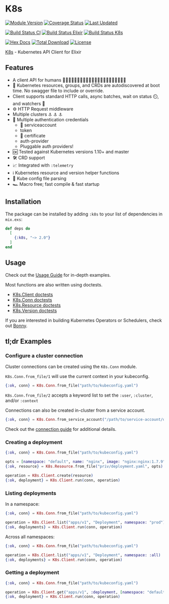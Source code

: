# K8s

[![Module Version](https://img.shields.io/hexpm/v/k8s.svg)](https://hex.pm/packages/k8s)
[![Coverage Status](https://coveralls.io/repos/github/coryodaniel/k8s/badge.svg?branch=develop)](https://coveralls.io/github/coryodaniel/k8s?branch=develop)
[![Last Updated](https://img.shields.io/github/last-commit/coryodaniel/k8s.svg)](https://github.com/coryodaniel/k8s/commits/develop)

[![Build Status CI](https://github.com/coryodaniel/k8s/actions/workflows/ci.yaml/badge.svg)](https://github.com/coryodaniel/k8s/actions/workflows/ci.yaml)
[![Build Status Elixir](https://github.com/coryodaniel/k8s/actions/workflows/elixir_matrix.yaml/badge.svg)](https://github.com/coryodaniel/k8s/actions/workflows/elixir_matrix.yaml)
[![Build Status K8s](https://github.com/coryodaniel/k8s/actions/workflows/k8s_matrix.yaml/badge.svg)](https://github.com/coryodaniel/k8s/actions/workflows/k8s_matrix.yaml)

[![Hex Docs](https://img.shields.io/badge/hex-docs-lightgreen.svg)](https://hexdocs.pm/k8s/)
[![Total Download](https://img.shields.io/hexpm/dt/k8s.svg)](https://hex.pm/packages/k8s)
[![License](https://img.shields.io/hexpm/l/k8s.svg)](https://github.com/coryodaniel/k8s/blob/develop/LICENSE)

[K8s](https://hexdocs.pm/k8s/usage.html) - Kubernetes API Client for Elixir

## Features

- A client API for humans 👩🏼🧑👩🏻👩🏽👩🏾🧑🏻🧑🏽🧑🧑🏾👨🏼👨🏾👨🏿
- 🔮 Kubernetes resources, groups, and CRDs are autodiscovered at boot time. No swagger file to include or override.
- Client supports standard HTTP calls, async batches, wait on status ⏲️, and watchers 👀
- ⚙️ HTTP Request middleware
- Multiple clusters ⚓ ⚓ ⚓
- 🔐 Multiple authentication credentials
  - 🤖 serviceaccount
  - token
  - 📜 certificate
  - auth-provider
  - Pluggable auth providers!
- 🆗 Tested against Kubernetes versions 1.10+ and master
- 🛠️ CRD support
- 📈 Integrated with `:telemetry`
- ℹ️ Kubernetes resource and version helper functions
- 🧰 Kube config file parsing
- 🏎️ Macro free; fast compile & fast startup

## Installation

The package can be installed by adding `:k8s` to your list of dependencies in `mix.exs`:

```elixir
def deps do
  [
    {:k8s, "~> 2.0"}
  ]
end
```

## Usage

Check out the [Usage Guide](https://hexdocs.pm/k8s/readme.html#usage) for in-depth examples.

Most functions are also written using doctests.

- [K8s.Client doctests](https://hexdocs.pm/k8s/K8s.Client.html)
- [K8s.Conn doctests](https://hexdocs.pm/k8s/K8s.Conn.html)
- [K8s.Resource doctests](https://hexdocs.pm/k8s/K8s.Resource.html)
- [K8s.Version doctests](https://hexdocs.pm/k8s/K8s.Version.html)

If you are interested in building Kubernetes Operators or Schedulers, check out [Bonny](https://github.com/coryodaniel/bonny).

## tl;dr Examples

### Configure a cluster connection

Cluster connections can be created using the `K8s.Conn` module.

`K8s.Conn.from_file/1` will use the current context in your kubeconfig.

```elixir
{:ok, conn} = K8s.Conn.from_file("path/to/kubeconfig.yaml")
```

`K8s.Conn.from_file/2` accepts a keyword list to set the `:user`, `:cluster`, and/or `:context`

Connections can also be created in-cluster from a service account.

```elixir
{:ok, conn} = K8s.Conn.from_service_account("/path/to/service-account/directory")
```

Check out the [connection guide](https://hexdocs.pm/k8s/connections.html) for additional details.

### Creating a deployment

```elixir
{:ok, conn} = K8s.Conn.from_file("path/to/kubeconfig.yaml")

opts = [namespace: "default", name: "nginx", image: "nginx:nginx:1.7.9"]
{:ok, resource} = K8s.Resource.from_file("priv/deployment.yaml", opts)

operation = K8s.Client.create(resource)
{:ok, deployment} = K8s.Client.run(conn, operation)
```

### Listing deployments

In a namespace:

```elixir
{:ok, conn} = K8s.Conn.from_file("path/to/kubeconfig.yaml")

operation = K8s.Client.list("apps/v1", "Deployment", namespace: "prod")
{:ok, deployments} = K8s.Client.run(conn, operation)
```

Across all namespaces:

```elixir
{:ok, conn} = K8s.Conn.from_file("path/to/kubeconfig.yaml")

operation = K8s.Client.list("apps/v1", "Deployment", namespace: :all)
{:ok, deployments} = K8s.Client.run(conn, operation)
```

### Getting a deployment

```elixir
{:ok, conn} = K8s.Conn.from_file("path/to/kubeconfig.yaml")

operation = K8s.Client.get("apps/v1", :deployment, [namespace: "default", name: "nginx-deployment"])
{:ok, deployment} = K8s.Client.run(conn, operation)
```
